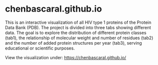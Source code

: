 # chenbascaral.github.io

This is an interactive visualization of all HIV type 1 proteins of the Protein Data Bank (PDB). The project is divided into three tabs showing different data.
The goal is to explore the distribution of different protein classes (tab1), the relationship of molecular weight and number of residues (tab2) and the number of added protein structures per year (tab3), serving educational or scientific purposes.

View the visualization under:
https://chenbascaral.github.io/
